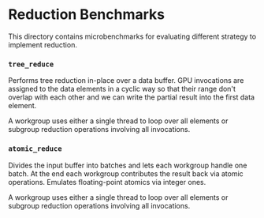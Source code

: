 # Reduction Benchmarks

This directory contains microbenchmarks for evaluating different strategy to
implement reduction.

### `tree_reduce`

Performs tree reduction in-place over a data buffer. GPU invocations are
assigned to the data elements in a cyclic way so that their range don't overlap
with each other and we can write the partial result into the first data element.

A workgroup uses either a single thread to loop over all elements or subgroup
reduction operations involving all invocations.

### `atomic_reduce`

Divides the input buffer into batches and lets each workgroup handle one batch.
At the end each workgroup contributes the result back via atomic operations.
Emulates floating-point atomics via integer ones.

A workgroup uses either a single thread to loop over all elements or subgroup
reduction operations involving all invocations.
